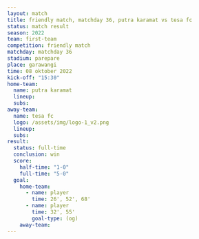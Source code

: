 ```yaml
---
layout: match
title: friendly match, matchday 36, putra karamat vs tesa fc
status: match result
season: 2022
team: first-team
competition: friendly match
matchday: matchday 36
stadium: parepare
place: garawangi
time: 08 oktober 2022
kick-off: "15:30"
home-team:
  name: putra karamat
  lineup:
  subs:
away-team:
  name: tesa fc
  logo: /assets/img/logo-1_v2.png
  lineup:
  subs:
result:
  status: full-time
  conclusion: win
  score:
    half-time: "1-0"
    full-time: "5-0"
  goal:
    home-team:
      - name: player
        time: 26', 52', 68'
      - name: player
        time: 32', 55'
        goal-type: (og)
    away-team:
---
```

